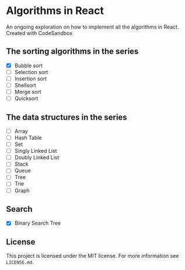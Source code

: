 # Algorithms in React

An ongoing exploration on how to implement all the algorithms in React. Created with CodeSandbox


## The sorting algorithms in the series

- [x] Bubble sort
- [ ] Selection sort
- [ ] Insertion sort
- [ ] Shellsort
- [ ] Merge sort
- [ ] Quicksort

## The data structures in the series

- [ ] Array
- [ ] Hash Table
- [ ] Set
- [ ] Singly Linked List
- [ ] Doubly Linked List
- [ ] Stack
- [ ] Queue
- [ ] Tree
- [ ] Trie
- [ ] Graph

## Search 
- [x] Binary Search Tree

## License

This project is licensed under the MIT license. For more information see `LICENSE.md`.
